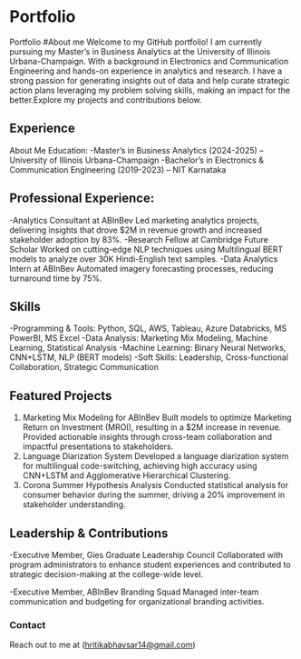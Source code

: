 # Portfolio
Portfolio 
#About me
Welcome to my GitHub portfolio! I am currently pursuing my Master’s in Business Analytics at the University of Illinois Urbana-Champaign. With a background in Electronics and Communication Engineering and hands-on experience in analytics and research. 
I have a strong passion for generating insights out of data and help curate strategic action plans leveraging my problem solving skills, making an impact for the better.Explore my projects and contributions below.
## Experience
About Me
Education:
-Master’s in Business Analytics (2024-2025) – University of Illinois Urbana-Champaign
-Bachelor’s in Electronics & Communication Engineering (2019-2023) – NIT Karnataka

## Professional Experience:

-Analytics Consultant at ABInBev
Led marketing analytics projects, delivering insights that drove $2M in revenue growth and increased stakeholder adoption by 83%.
-Research Fellow at Cambridge Future Scholar
Worked on cutting-edge NLP techniques using Multilingual BERT models to analyze over 30K Hindi-English text samples.
-Data Analytics Intern at ABInBev
Automated imagery forecasting processes, reducing turnaround time by 75%.
## Skills
-Programming & Tools: Python, SQL, AWS, Tableau, Azure Databricks, MS PowerBI, MS Excel
-Data Analysis: Marketing Mix Modeling, Machine Learning, Statistical Analysis
-Machine Learning: Binary Neural Networks, CNN+LSTM, NLP (BERT models)
-Soft Skills: Leadership, Cross-functional Collaboration, Strategic Communication
## Featured Projects
1. Marketing Mix Modeling for ABInBev
Built models to optimize Marketing Return on Investment (MROI), resulting in a $2M increase in revenue.
Provided actionable insights through cross-team collaboration and impactful presentations to stakeholders.
2. Language Diarization System
Developed a language diarization system for multilingual code-switching, achieving high accuracy using CNN+LSTM and Agglomerative Hierarchical Clustering.
3. Corona Summer Hypothesis Analysis
Conducted statistical analysis for consumer behavior during the summer, driving a 20% improvement in stakeholder understanding.
## Leadership & Contributions
-Executive Member, Gies Graduate Leadership Council
Collaborated with program administrators to enhance student experiences and contributed to strategic decision-making at the college-wide level.

-Executive Member, ABInBev Branding Squad
Managed inter-team communication and budgeting for organizational branding activities.
### Contact
Reach out to me at (hritikabhavsar14@gmail.com)
